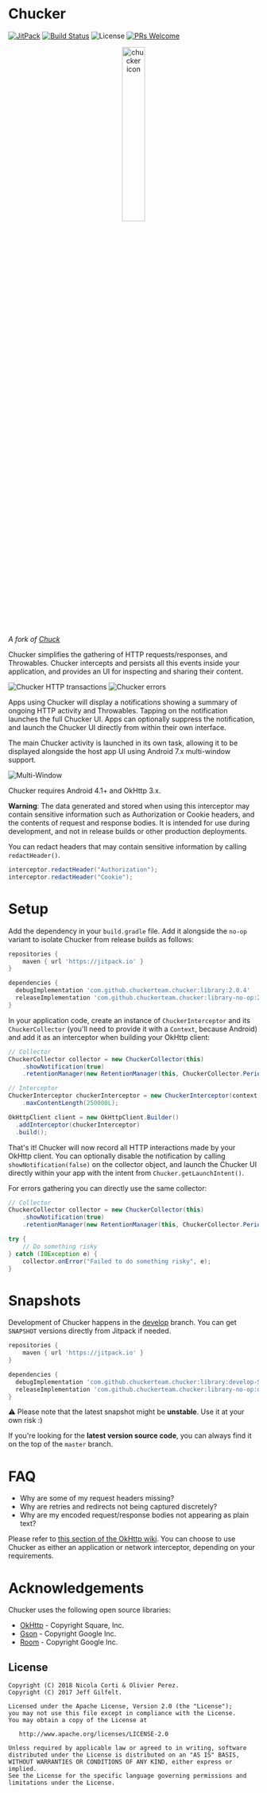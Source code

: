 # Chucker

[![JitPack](https://jitpack.io/v/ChuckerTeam/Chucker.svg)](https://jitpack.io/#ChuckerTeam/Chucker) [![Build Status](https://travis-ci.org/ChuckerTeam/chucker.svg?branch=master)](https://travis-ci.org/ChuckerTeam/chucker) ![License](https://img.shields.io/github/license/ChuckerTeam/Chucker.svg) [![PRs Welcome](https://img.shields.io/badge/PRs-welcome-orange.svg)](http://makeapullrequest.com)

<p align="center">
  <img src="https://i.imgur.com/GXoIFZ6.png" alt="chucker icon" width="30%"/>
</p>

_A fork of [Chuck](https://github.com/jgilfelt/chuck)_

Chucker simplifies the gathering of HTTP requests/responses, and Throwables. Chucker intercepts and persists all this events inside your application, and provides an UI for inspecting and sharing their content.

![Chucker HTTP transactions](assets/chucker-http.gif) ![Chucker errors](assets/chucker-error.gif)

Apps using Chucker will display a notifications showing a summary of ongoing HTTP activity and Throwables. Tapping on the notification launches the full Chucker UI. Apps can optionally suppress the notification, and launch the Chucker UI directly from within their own interface.

The main Chucker activity is launched in its own task, allowing it to be displayed alongside the host app UI using Android 7.x multi-window support.

![Multi-Window](assets/chucker-multiwindow.gif)

Chucker requires Android 4.1+ and OkHttp 3.x.

**Warning**: The data generated and stored when using this interceptor may contain sensitive information such as Authorization or Cookie headers, and the contents of request and response bodies. It is intended for use during development, and not in release builds or other production deployments.

You can redact headers that may contain sensitive information by calling `redactHeader()`.
```java
interceptor.redactHeader("Authorization");
interceptor.redactHeader("Cookie");
```

# Setup

Add the dependency in your `build.gradle` file. Add it alongside the `no-op` variant to isolate Chucker from release builds as follows:

```gradle
repositories {
    maven { url 'https://jitpack.io' }
}
```

```gradle
dependencies {
  debugImplementation 'com.github.chuckerteam.chucker:library:2.0.4'
  releaseImplementation 'com.github.chuckerteam.chucker:library-no-op:2.0.4'
}
```

In your application code, create an instance of `ChuckerInterceptor` and its `ChuckerCollector` (you'll need to provide it with a `Context`, because Android) and add it as an interceptor when building your OkHttp client:

```java
// Collector
ChuckerCollector collector = new ChuckerCollector(this)
    .showNotification(true)
    .retentionManager(new RetentionManager(this, ChuckerCollector.Period.ONE_HOUR));

// Interceptor
ChuckerInterceptor chuckerInterceptor = new ChuckerInterceptor(context, collector)
    .maxContentLength(250000L);

OkHttpClient client = new OkHttpClient.Builder()
  .addInterceptor(chuckerInterceptor)
  .build();
```

That's it! Chucker will now record all HTTP interactions made by your OkHttp client. You can optionally disable the notification by calling `showNotification(false)` on the collector object, and launch the Chucker UI directly within your app with the intent from `Chucker.getLaunchIntent()`.

For errors gathering you can directly use the same collector:

```java
// Collector
ChuckerCollector collector = new ChuckerCollector(this)
    .showNotification(true)
    .retentionManager(new RetentionManager(this, ChuckerCollector.Period.ONE_HOUR));

try {
    // Do something risky
} catch (IOException e) {
    collector.onError("Failed to do something risky", e);
}
```

# Snapshots

Development of Chucker happens in the [develop](https://github.com/ChuckerTeam/chucker/tree/develop) branch. You can get `SNAPSHOT` versions directly from Jitpack if needed.

```gradle
repositories {
    maven { url 'https://jitpack.io' }
}
```

```gradle
dependencies {
  debugImplementation 'com.github.chuckerteam.chucker:library:develop-SNAPSHOT'
  releaseImplementation 'com.github.chuckerteam.chucker:library-no-op:develop-SNAPSHOT'
}
```

⚠ Please note that the latest snapshot might be **unstable**. Use it at your own risk :)

If you're looking for the **latest version source code**, you can always find it on the top of the `master` branch.

# FAQ

* Why are some of my request headers missing?
* Why are retries and redirects not being captured discretely?
* Why are my encoded request/response bodies not appearing as plain text?

Please refer to [this section of the OkHttp wiki](https://github.com/square/okhttp/wiki/Interceptors#choosing-between-application-and-network-interceptors). You can choose to use Chucker as either an application or network interceptor, depending on your requirements.

# Acknowledgements

Chucker uses the following open source libraries:

- [OkHttp](https://github.com/square/okhttp) - Copyright Square, Inc.
- [Gson](https://github.com/google/gson) - Copyright Google Inc.
- [Room](https://developer.android.com/topic/libraries/architecture/room) - Copyright Google Inc.

License
-------

    Copyright (C) 2018 Nicola Corti & Olivier Perez.
    Copyright (C) 2017 Jeff Gilfelt.

    Licensed under the Apache License, Version 2.0 (the "License");
    you may not use this file except in compliance with the License.
    You may obtain a copy of the License at

       http://www.apache.org/licenses/LICENSE-2.0

    Unless required by applicable law or agreed to in writing, software
    distributed under the License is distributed on an "AS IS" BASIS,
    WITHOUT WARRANTIES OR CONDITIONS OF ANY KIND, either express or implied.
    See the License for the specific language governing permissions and
    limitations under the License.